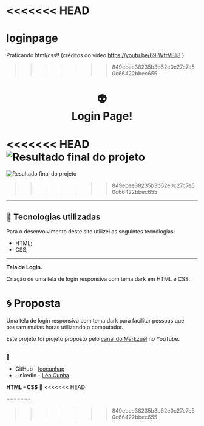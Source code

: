 <<<<<<< HEAD
=======
# loginpage
Praticando html/css!! (créditos do video https://youtu.be/69-WfrVBli8 )

>>>>>>> 849ebee38235b3b62e0c27c7e50c66422bbec655
<h1 align="center">
  👽 <br>Login Page!
</h1>

<<<<<<< HEAD
![Resultado final do projeto](assets/preview.logo%20.png)
=======
![Resultado final do projeto](img/preview.logo%20.png)
>>>>>>> 849ebee38235b3b62e0c27c7e50c66422bbec655

---

## 💼 Tecnologias utilizadas

Para o desenvolvimento deste site utilizei as seguintes tecnologias:

- HTML;
- CSS;

---
**Tela de Login.**

Criação de uma tela de login responsiva com tema dark em HTML e CSS.  

# 🌀 Proposta <a name="id02"></a>

Uma tela de login responsiva com tema dark para facilitar pessoas que passam muitas horas utilizando o computador.

Este projeto foi projeto proposto pelo [canal do Markzuel](https://www.youtube.com/c/Markzuel) no YouTube. 


<br>
 📧 

- GitHub - [leocunhap](https://github.com/leocunhap)
- LinkedIn - [Léo Cunha](https://www.linkedin.com/in/l%C3%A9o-cunha)

**HTML - CSS** 🚀
<<<<<<< HEAD

=======
>>>>>>> 849ebee38235b3b62e0c27c7e50c66422bbec655

